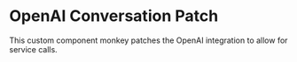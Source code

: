 # OpenAI Conversation Patch

This custom component monkey patches the OpenAI integration to allow for service calls.
